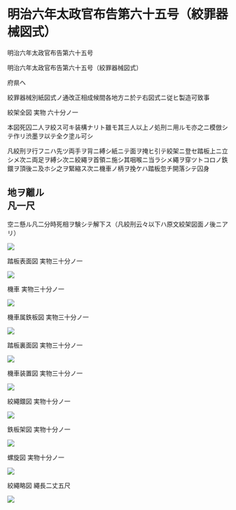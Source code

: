 # 明治六年太政官布告第六十五号（絞罪器械図式）

明治六年太政官布告第六十五号

明治六年太政官布告第六十五号（絞罪器械図式）

府県ヘ

絞罪器械別紙図式ノ通改正相成候間各地方ニ於テ右図式ニ従ヒ製造可致事

絞架全図 実物 六十分ノ一

本図死囚二人ヲ絞ス可キ装構ナリト雖モ其三人以上ノ処刑ニ用ルモ亦之ニ模倣シテ作リ渋墨ヲ以テ全ク塗ル可シ

凡絞刑ヲ行フニハ先ツ両手ヲ背ニ縛シ紙ニテ面ヲ掩ヒ引テ絞架ニ登セ踏板上ニ立シメ次ニ両足ヲ縛シ次ニ絞繩ヲ首領ニ施シ其咽喉ニ当ラシメ繩ヲ穿ツトコロノ鉄鐶ヲ頂後ニ及ホシ之ヲ緊縮ス次ニ機車ノ柄ヲ挽ケハ踏板忽チ開落シテ囚身 

地ヲ離ル  
凡一尺  
---  
  
空ニ懸ル凡二分時死相ヲ験シテ解下ス（凡絞刑云々以下ハ原文絞架図面ノ後ニアリ）

![](/./pict/M06SE065-001.jpg)

踏板表面図 実物三十分ノ一

![](/./pict/M06SE065-002.jpg)

機車 実物三十分ノ一

![](/./pict/M06SE065-003.jpg)

機車属鉄板図 実物三十分ノ一

![](/./pict/M06SE065-004.jpg)

踏板裏面図 実物三十分ノ一

![](/./pict/M06SE065-005.jpg)

機車装置図 実物三十分ノ一

![](/./pict/M06SE065-006.jpg)

絞繩鐶図 実物十分ノ一

![](/./pict/M06SE065-007.jpg)

鉄板架図 実物十分ノ一

![](/./pict/M06SE065-008.jpg)

螺旋図 実物十分ノ一

![](/./pict/M06SE065-009.jpg)

絞繩略図 繩長二丈五尺

![](/./pict/M06SE065-010.jpg)
